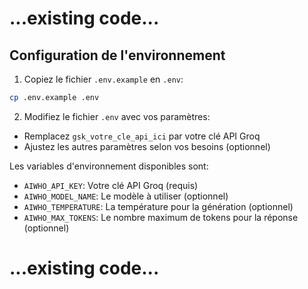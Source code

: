 # ...existing code...

## Configuration de l'environnement

1. Copiez le fichier `.env.example` en `.env`:
```bash
cp .env.example .env
```

2. Modifiez le fichier `.env` avec vos paramètres:
- Remplacez `gsk_votre_cle_api_ici` par votre clé API Groq
- Ajustez les autres paramètres selon vos besoins (optionnel)

Les variables d'environnement disponibles sont:
- `AIWHO_API_KEY`: Votre clé API Groq (requis)
- `AIWHO_MODEL_NAME`: Le modèle à utiliser (optionnel)
- `AIWHO_TEMPERATURE`: La température pour la génération (optionnel)
- `AIWHO_MAX_TOKENS`: Le nombre maximum de tokens pour la réponse (optionnel)

# ...existing code...
